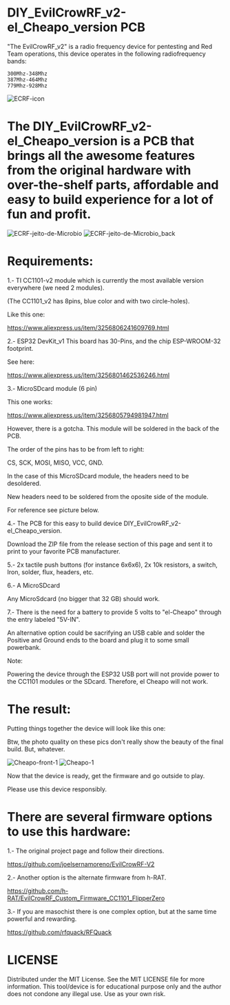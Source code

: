 
# DIY_EvilCrowRF_v2-el_Cheapo_version PCB

"The EvilCrowRF_v2" is a radio frequency device for pentesting and Red Team operations, this device operates in the following radiofrequency bands:

    300Mhz-348Mhz
    387Mhz-464Mhz
    779Mhz-928Mhz

![ECRF-icon](https://github.com/user-attachments/assets/c1e1ef7d-43e0-48da-a2c6-e7290fa95330)


    
# The DIY_EvilCrowRF_v2-el_Cheapo_version is a PCB that brings all the awesome features from the original hardware with over-the-shelf parts, affordable and easy to build experience for a lot of fun and profit.



![ECRF-jeito-de-Microbio](https://github.com/user-attachments/assets/65c0696b-b137-4916-8f5d-ffbf1340451d) ![ECRF-jeito-de-Microbio_back](https://github.com/user-attachments/assets/f59e6205-acda-447a-8af6-b16c59ecfd91)







# Requirements:



1.- TI CC1101-v2 module which is currently the most available version everywhere (we need 2 modules).

(The CC1101_v2 has 8pins, blue color and with two circle-holes).

Like this one:

https://www.aliexpress.us/item/3256806241609769.html





2.- ESP32 DevKit_v1 This board has 30-Pins, and the chip ESP-WROOM-32 footprint. 

See here:

https://www.aliexpress.us/item/3256801462536246.html





3.- MicroSDcard module (6 pin)

This one works:

https://www.aliexpress.us/item/3256805794981947.html



However, there is a gotcha. This module will be soldered in the back of the PCB.

The order of the pins has to be from left to right:

CS, SCK, MOSI, MISO, VCC, GND. 


In the case of this MicroSDcard module, the headers need to be desoldered. 

New headers need to be soldered from the oposite side of the module.

For reference see picture below.




4.- The PCB for this easy to build device DIY_EvilCrowRF_v2-el_Cheapo_version.

Download the ZIP file from the release section of this page and sent it to print to your favorite PCB manufacturer. 




5.- 2x tactile push buttons (for instance 6x6x6), 2x 10k resistors, a switch, Iron, solder, flux, headers, etc.



6.- A MicroSDcard

Any MicroSdcard (no bigger that 32 GB) should work.



7.- There is the need for a battery to provide 5 volts to "el-Cheapo" through the entry labeled "5V-IN". 

An alternative option could be sacrifying an USB cable and solder the Positive and Ground ends to the board and plug it to some small powerbank.


Note: 

Powering the device through the ESP32 USB port will not provide power to the CC1101 modules or the SDcard. Therefore, el Cheapo will not work.



# The result:

Putting things together the device will look like this one:


Btw, the photo quality on these pics don't really show the beauty of the final build. But, whatever.


![Cheapo-front-1](https://github.com/user-attachments/assets/d541bb76-af29-45c7-80c0-423b46bc68c6) ![Cheapo-1](https://github.com/user-attachments/assets/aa6f9d0d-b4c9-45b7-adb8-74291d0009ab)





Now that the device is ready, get the firmware and go outside to play.

Please use this device responsibly. 


# There are several firmware options to use this hardware:





1.- The original project page and follow their directions.

https://github.com/joelsernamoreno/EvilCrowRF-V2



2.- Another option is the alternate firmware from h-RAT.

https://github.com/h-RAT/EvilCrowRF_Custom_Firmware_CC1101_FlipperZero



3.- If you are masochist there is one complex option, but at the same time powerful and rewarding.

https://github.com/rfquack/RFQuack





# LICENSE


Distributed under the MIT License. See the MIT LICENSE file for more information. This tool/device is for educational purpose only and the author does not condone any illegal use. Use as your own risk.






































